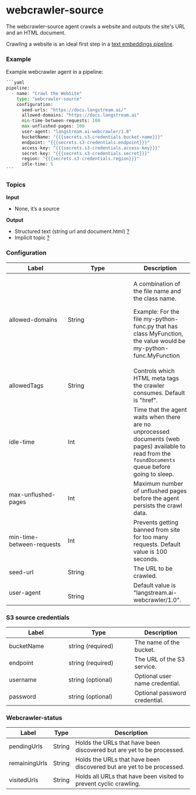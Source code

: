 # webcrawler-source

The webcrawler-source agent crawls a website and outputs the site's URL and an HTML document.&#x20;

Crawling a website is an ideal first step in a [text embeddings pipeline](https://github.com/LangStream/langstream/tree/main/examples/applications/webcrawler-source).

### Example

Example webcrawler agent in a pipeline:

````python
```yaml
pipeline:
  - name: "Crawl the WebSite"
    type: "webcrawler-source"
    configuration:
      seed-urls: "https://docs.langstream.ai/"
      allowed-domains: "https://docs.langstream.ai"
      min-time-between-requests: 100
      max-unflushed-pages: 100
      user-agent: "langstream.ai-webcrawler/1.0"
      bucketName: "{{{secrets.s3-credentials.bucket-name}}}"
      endpoint: "{{{secrets.s3-credentials.endpoint}}}"
      access-key: "{{{secrets.s3-credentials.access-key}}}"
      secret-key: "{{{secrets.s3-credentials.secret}}}"
      region: "{{{secrets.s3-credentials.region}}}"
      idle-time: 5
```
````

### Topics

**Input**

* None, it’s a source

**Output**

* Structured text (string url and document.html) [?](../agent-messaging.md)
* Implicit topic [?](../agent-messaging.md#implicit-input-and-output-topics)

### **Configuration**

<table><thead><tr><th width="145.33333333333331">Label</th><th width="164">Type</th><th>Description</th></tr></thead><tbody><tr><td>allowed-domains</td><td>String </td><td><p>A combination of the file name and the class name.</p><p></p><p>Example: For the file my-python-func.py that has class MyFunction, the value would be my-python-func.MyFunction</p></td></tr><tr><td><p></p><p>allowedTags</p></td><td>String</td><td>Controls which HTML meta tags the crawler consumes. Default is "href".</td></tr><tr><td>idle-time</td><td>Int</td><td>Time that the agent waits when there are no unprocessed documents (web pages) available to read from the <code>foundDocuments</code> queue before going to sleep.</td></tr><tr><td>max-unflushed-pages</td><td>Int</td><td>Maximum number of unflushed pages before the agent persists the crawl data.</td></tr><tr><td>min-time-between-requests</td><td>Int</td><td>Prevents getting banned from site for too many requests. Default value is 100 seconds.</td></tr><tr><td>seed-url</td><td>String</td><td>The URL to be crawled.</td></tr><tr><td>user-agent</td><td><br>String</td><td>Default value is "langstream.ai-webcrawler/1.0".</td></tr></tbody></table>

### S3 source credentials

<table><thead><tr><th width="147.33333333333331">Label</th><th width="165">Type</th><th>Description</th></tr></thead><tbody><tr><td>bucketName</td><td>string (required)</td><td>The name of the bucket.</td></tr><tr><td>endpoint</td><td>string (required)</td><td>The URL of the S3 service.</td></tr><tr><td>username</td><td>string (optional)</td><td>Optional user name credential.</td></tr><tr><td>password</td><td>string (optional)</td><td>Optional password credential.</td></tr></tbody></table>

### Webcrawler-status

| Label         | Type   | Description                                                           |
| ------------- | ------ | --------------------------------------------------------------------- |
| pendingUrls   | String | Holds the URLs that have been discovered but are yet to be processed. |
| remainingUrls | String | Holds the URLs that have been discovered but are yet to be processed. |
| visitedUrls   | String | Holds all URLs that have been visited to prevent cyclic crawling.     |
